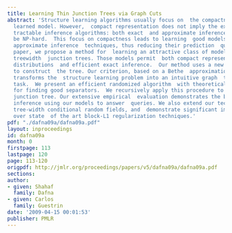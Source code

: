 ```yaml
---
title: Learning Thin Junction Trees via Graph Cuts
abstract: 'Structure learning algorithms usually focus on  the compactness of the
  learned model. However,  compact representation does not imply the existence  of
  tractable inference algorithms: both exact  and approximate inference may still
  be NP-hard.  This focus on compactness leads to learning  good models that require
  approximate inference  techniques, thus reducing their prediction  quality. In this
  paper, we propose a method for  learning an attractive class of models: bounded
  treewidth  junction trees. Those models permit  both compact representation of probability
  distributions  and efficient exact inference.  Our method uses a new global criterion
  to construct  the tree. Our criterion, based on a Bethe  approximation of the likelihood,
  transforms the  structure learning problem into an intuitive graph  theoretical
  task.  We present an efficient randomized algorithm  with theoretical guarantees
  for finding good separators.  We recursively apply this procedure to  obtain a thin
  junction tree. Our extensive empirical  evaluation demonstrates the benefit of applying  exact
  inference using our models to answer  queries. We also extend our technique to learn  low
  tree-width conditional random fields, and  demonstrate significant improvements
  over state  of the art block-L1 regularization techniques.'
pdf: "./dafna09a/dafna09a.pdf"
layout: inproceedings
id: dafna09a
month: 0
firstpage: 113
lastpage: 120
page: 113-120
origpdf: http://jmlr.org/proceedings/papers/v5/dafna09a/dafna09a.pdf
sections: 
author:
- given: Shahaf
  family: Dafna
- given: Carlos
  family: Guestrin
date: '2009-04-15 00:01:53'
publisher: PMLR
---
```


